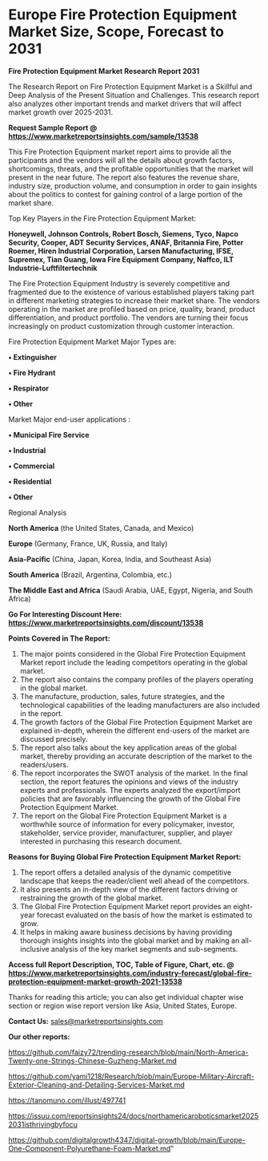 # Europe Fire Protection Equipment Market Size, Scope, Forecast to 2031

<strong>Fire Protection Equipment Market Research Report 2031</strong>

The Research Report on Fire Protection Equipment Market is a Skillful and Deep Analysis of the Present Situation and Challenges. This research report also analyzes other important trends and market drivers that will affect market growth over 2025-2031.

<strong>Request Sample Report @ <a href=https://www.marketreportsinsights.com/sample/13538>https://www.marketreportsinsights.com/sample/13538</a></strong>

This Fire Protection Equipment market report aims to provide all the participants and the vendors will all the details about growth factors, shortcomings, threats, and the profitable opportunities that the market will present in the near future. The report also features the revenue share, industry size, production volume, and consumption in order to gain insights about the politics to contest for gaining control of a large portion of the market share.

Top Key Players in the Fire Protection Equipment Market:

<strong>Honeywell, Johnson Controls, Robert Bosch, Siemens, Tyco, Napco Security, Cooper, ADT Security Services, ANAF, Britannia Fire, Potter Roemer, Hiren Industrial Corporation, Larsen Manufacturing, IFSE, Supremex, Tian Guang, Iowa Fire Equipment Company, Naffco, ILT Industrie-Luftfiltertechnik</strong>

The Fire Protection Equipment Industry is severely competitive and fragmented due to the existence of various established players taking part in different marketing strategies to increase their market share. The vendors operating in the market are profiled based on price, quality, brand, product differentiation, and product portfolio. The vendors are turning their focus increasingly on product customization through customer interaction.

Fire Protection Equipment Market Major Types are:

<strong>• Extinguisher

• Fire Hydrant

• Respirator

• Other</strong>

Market Major end-user applications :

<strong>• Municipal Fire Service

• Industrial

• Commercial

• Residential

• Other</strong>

Regional Analysis

</u><strong><b>North America</b></strong> (the United States, Canada, and Mexico)

<strong><b>Europe </b></strong>(Germany, France, UK, Russia, and Italy)

<strong><b>Asia-Pacific</b></strong> (China, Japan, Korea, India, and Southeast Asia)

<strong><b>South America</b></strong> (Brazil, Argentina, Colombia, etc.)

<strong><b>The Middle East and Africa</b></strong> (Saudi Arabia, UAE, Egypt, Nigeria, and South Africa)

<strong>Go For Interesting Discount Here: <a href=https://www.marketreportsinsights.com/discount/13538>https://www.marketreportsinsights.com/discount/13538</a></strong>

<strong>Points Covered in The Report:</strong>
<ol>
  <li>The major points considered in the Global Fire Protection Equipment Market report include the leading competitors operating in the global market.</li>
  <li>The report also contains the company profiles of the players operating in the global market.</li>
  <li>The manufacture, production, sales, future strategies, and the technological capabilities of the leading manufacturers are also included in the report.</li>
  <li>The growth factors of the Global Fire Protection Equipment Market are explained in-depth, wherein the different end-users of the market are discussed precisely.</li>
  <li>The report also talks about the key application areas of the global market, thereby providing an accurate description of the market to the readers/users.</li>
  <li>The report incorporates the SWOT analysis of the market. In the final section, the report features the opinions and views of the industry experts and professionals. The experts analyzed the export/import policies that are favorably influencing the growth of the Global Fire Protection Equipment Market.</li>
  <li>The report on the Global Fire Protection Equipment Market is a worthwhile source of information for every policymaker, investor, stakeholder, service provider, manufacturer, supplier, and player interested in purchasing this research document.</li>
</ol>
<strong>Reasons for Buying Global Fire Protection Equipment Market Report:</strong>

<ol>
  <li>The report offers a detailed analysis of the dynamic competitive landscape that keeps the reader/client well ahead of the competitors.</li>
  <li>It also presents an in-depth view of the different factors driving or restraining the growth of the global market.</li>
  <li>The Global Fire Protection Equipment Market report provides an eight-year forecast evaluated on the basis of how the market is estimated to grow.</li>
  <li>It helps in making aware business decisions by having providing thorough insights insights into the global market and by making an all-inclusive analysis of the key market segments and sub-segments.</li>
</ol>
<strong>Access full Report Description, TOC, Table of Figure, Chart, etc. @ <a href=https://www.marketreportsinsights.com/industry-forecast/global-fire-protection-equipment-market-growth-2021-13538>https://www.marketreportsinsights.com/industry-forecast/global-fire-protection-equipment-market-growth-2021-13538</a></strong>


Thanks for reading this article; you can also get individual chapter wise section or region wise report version like Asia, United States, Europe.

<strong>Contact Us:</strong>
sales@marketreportsinsights.com

<strong>Our other reports:</strong>

<a href=https://github.com/faizy72/trending-research/blob/main/North-America-Twenty-one-Strings-Chinese-Guzheng-Market.md>https://github.com/faizy72/trending-research/blob/main/North-America-Twenty-one-Strings-Chinese-Guzheng-Market.md</a>

<a href=https://github.com/yami1218/Research/blob/main/Europe-Military-Aircraft-Exterior-Cleaning-and-Detailing-Services-Market.md>https://github.com/yami1218/Research/blob/main/Europe-Military-Aircraft-Exterior-Cleaning-and-Detailing-Services-Market.md</a>

<a href=https://tanomuno.com/illust/497741>https://tanomuno.com/illust/497741</a>

<a href=https://issuu.com/reportsinsights24/docs/northamericaroboticsmarket20252031isthrivingbyfocu>https://issuu.com/reportsinsights24/docs/northamericaroboticsmarket20252031isthrivingbyfocu</a>

<a href=https://github.com/digitalgrowth4347/digital-growth/blob/main/Europe-One-Component-Polyurethane-Foam-Market.md>https://github.com/digitalgrowth4347/digital-growth/blob/main/Europe-One-Component-Polyurethane-Foam-Market.md</a>"
